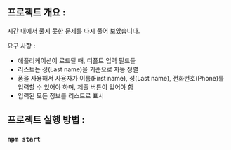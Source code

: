 ## 프로젝트 개요 :

시간 내에서 풀지 못한 문제를 다시 풀어 보았습니다.

요구 사항 :

- 애플리케이션이 로드될 때, 디폴트 입력 필드들
- 리스트는 성(Last name)을 기준으로 자동 정렬
- 폼을 사용해서 사용자가 이름(First name), 성(Last name), 전화번호(Phone)를 입력할 수 있어야 하며, 제출 버튼이 있어야 함
- 입력된 모든 정보를 리스트로 표시

## 프로젝트 실행 방법 :

### `npm start`
